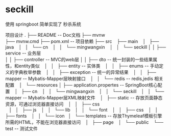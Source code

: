 # seckill
使用 springboot 简单实现了 秒杀系统

项目设计
 .
 ├── README  -- Doc文档
 ├── mvnw  
 ├── mvnw.cmd
 ├── pom.xml  -- 项目依赖
 ├── src
   ├── main
   │   ├── java
   │   │   └── cn
   │   │       └── mingwangxin
   │   │           └── seckill
   │   │               ├── service   -- 业务层           
   │   │               ├── controller -- MVC的web层
   │   │               ├── dto -- 统一封装的一些结果属性，和entity类似
   │   │               ├── entity -- 实体类
   │   │               ├── enums  -- 手动定义的字典枚举参数
   │   │               ├── exception  -- 统一的异常结果
   │   │               ├── mapper -- Mybatis-Mapper层映射接口
   │   │               └── redis -- redis,jedis 相关配置
   │   └── resources
   │        ├── application.propertes  -- SpringBoot核心配置
   │       ├── cn
   │       │   └── mingwangxin
   │       │       └── seckill
   │       │           └── mapper -- Mybatis-Mapper层XML映射文件
   │       ├── static -- 存放页面静态资源，可通过浏览器直接访问
   │       │   ├── css  
   │       │   ├── js
   │       │   └── lib
   │       │       └── font
   │       │           ├── css
   │       │           ├── fonts
   │       │           └── icon
   │       └── templates -- 存放Thymeleaf模板引擎所需的HTML，不能在浏览器直接访问
   │           ├── page
   │           └── public
   └── test -- 测试文件
      

